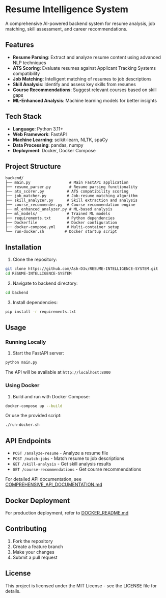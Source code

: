 # Resume Intelligence System

A comprehensive AI-powered backend system for resume analysis, job matching, skill assessment, and career recommendations.

## Features

- **Resume Parsing**: Extract and analyze resume content using advanced NLP techniques
- **ATS Scoring**: Evaluate resumes against Applicant Tracking Systems compatibility
- **Job Matching**: Intelligent matching of resumes to job descriptions
- **Skill Analysis**: Identify and assess key skills from resumes
- **Course Recommendations**: Suggest relevant courses based on skill gaps
- **ML-Enhanced Analysis**: Machine learning models for better insights

## Tech Stack

- **Language**: Python 3.11+
- **Web Framework**: FastAPI
- **Machine Learning**: scikit-learn, NLTK, spaCy
- **Data Processing**: pandas, numpy
- **Deployment**: Docker, Docker Compose

## Project Structure

```
backend/
├── main.py                 # Main FastAPI application
├── resume_parser.py        # Resume parsing functionality
├── ats_scorer.py          # ATS compatibility scoring
├── job_matcher.py         # Job-resume matching algorithm
├── skill_analyzer.py      # Skill extraction and analysis
├── course_recommender.py  # Course recommendation engine
├── ml_enhanced_analyzer.py # ML-based analysis
├── ml_models/             # Trained ML models
├── requirements.txt       # Python dependencies
├── Dockerfile             # Docker configuration
├── docker-compose.yml     # Multi-container setup
└── run-docker.sh         # Docker startup script
```

## Installation

1. Clone the repository:
```bash
git clone https://github.com/Ash-D3v/RESUME-INTELLIGENCE-SYSTEM.git
cd RESUME-INTELLIGENCE-SYSTEM
```

2. Navigate to backend directory:
```bash
cd backend
```

3. Install dependencies:
```bash
pip install -r requirements.txt
```

## Usage

### Running Locally

1. Start the FastAPI server:
```bash
python main.py
```

The API will be available at `http://localhost:8000`

### Using Docker

1. Build and run with Docker Compose:
```bash
docker-compose up --build
```

Or use the provided script:
```bash
./run-docker.sh
```

## API Endpoints

- `POST /analyze-resume` - Analyze a resume file
- `POST /match-jobs` - Match resume to job descriptions
- `GET /skill-analysis` - Get skill analysis results
- `GET /course-recommendations` - Get course recommendations

For detailed API documentation, see [COMPREHENSIVE_API_DOCUMENTATION.md](backend/COMPREHENSIVE_API_DOCUMENTATION.md)

## Docker Deployment

For production deployment, refer to [DOCKER_README.md](backend/DOCKER_README.md)

## Contributing

1. Fork the repository
2. Create a feature branch
3. Make your changes
4. Submit a pull request

## License

This project is licensed under the MIT License - see the LICENSE file for details.
